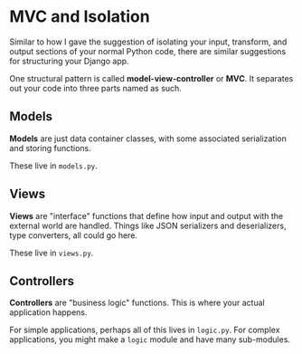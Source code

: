 # MVC and Isolation

Similar to how I gave the suggestion of isolating your input, transform, and output sections of your normal Python code, there are similar suggestions for structuring your Django app.

One structural pattern is called **model-view-controller** or **MVC**.
It separates out your code into three parts named as such.

## Models

**Models** are just data container classes, with some associated serialization and storing functions.

These live in `models.py`.

## Views

**Views** are "interface" functions that define how input and output with the external world are handled.
Things like JSON serializers and deserializers, type converters, all could go here.

These live in `views.py`.

## Controllers

**Controllers** are "business logic" functions.
This is where your actual application happens.

For simple applications, perhaps all of this lives in `logic.py`.
For complex applications, you might make a `logic` module and have many sub-modules.
